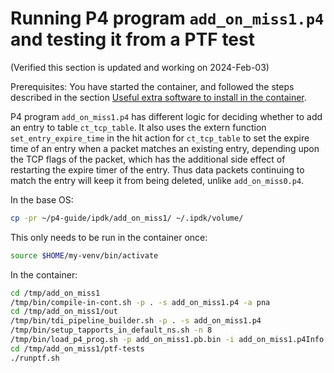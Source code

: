 # Running P4 program `add_on_miss1.p4` and testing it from a PTF test

(Verified this section is updated and working on 2024-Feb-03)

Prerequisites: You have started the container, and followed the steps
described in the section [Useful extra software to install in the
container](general-ipdk-notes.md#useful-extra-software-to-install-in-the-container).

P4 program `add_on_miss1.p4` has different logic for deciding whether
to add an entry to table `ct_tcp_table`.  It also uses the extern
function `set_entry_expire_time` in the hit action for `ct_tcp_table`
to set the expire time of an entry when a packet matches an existing
entry, depending upon the TCP flags of the packet, which has the
additional side effect of restarting the expire timer of the entry.
Thus data packets continuing to match the entry will keep it from
being deleted, unlike `add_on_miss0.p4`.

In the base OS:
```bash
cp -pr ~/p4-guide/ipdk/add_on_miss1/ ~/.ipdk/volume/
```

This only needs to be run in the container once:
```bash
source $HOME/my-venv/bin/activate
```

In the container:
```bash
cd /tmp/add_on_miss1
/tmp/bin/compile-in-cont.sh -p . -s add_on_miss1.p4 -a pna
cd /tmp/add_on_miss1/out
/tmp/bin/tdi_pipeline_builder.sh -p . -s add_on_miss1.p4
/tmp/bin/setup_tapports_in_default_ns.sh -n 8
/tmp/bin/load_p4_prog.sh -p add_on_miss1.pb.bin -i add_on_miss1.p4Info.txt
cd /tmp/add_on_miss1/ptf-tests
./runptf.sh
```
